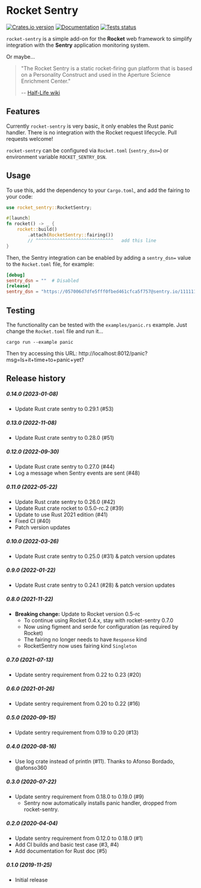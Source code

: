 Rocket Sentry
=============

[![Crates.io version](https://img.shields.io/crates/v/rocket-sentry.svg)](https://crates.io/crates/rocket-sentry)
[![Documentation](https://docs.rs/rocket-sentry/badge.svg)](https://docs.rs/rocket-sentry/)
[![Tests status](https://github.com/intgr/rocket-sentry/workflows/Tests/badge.svg?branch=master)](https://github.com/intgr/rocket-sentry/actions?query=workflow:Tests)

`rocket-sentry` is a simple add-on for the **Rocket** web framework to simplify
integration with the **Sentry** application monitoring system.

Or maybe...

> "The Rocket Sentry is a static rocket-firing gun platform that is based on a
> Personality Construct and used in the Aperture Science Enrichment Center."
>
> -- [Half-Life wiki](https://half-life.fandom.com/wiki/Rocket_Sentry)

Features
--------

Currently `rocket-sentry` is very basic, it only enables the Rust panic handler.
There is no integration with the Rocket request lifecycle.
Pull requests welcome!

`rocket-sentry` can be configured via `Rocket.toml` (`sentry_dsn=`) or
environment variable `ROCKET_SENTRY_DSN`.

Usage
-----

To use this, add the dependency to your `Cargo.toml`, and add the fairing
to your code:

```rust
use rocket_sentry::RocketSentry;

#[launch]
fn rocket() -> _ {
    rocket::build()
        .attach(RocketSentry::fairing())
        // ^^^^^^^^^^^^^^^^^^^^^^^^^^^^^   add this line
}
```

Then, the Sentry integration can be enabled by adding a `sentry_dsn=` value to
the `Rocket.toml` file, for example:

```toml
[debug]
sentry_dsn = ""  # Disabled
[release]
sentry_dsn = "https://057006d7dfe5fff0fbed461cfca5f757@sentry.io/1111111"
```

Testing
-------

The functionality can be tested with the `examples/panic.rs` example. Just
change the `Rocket.toml` file and run it...

```shell script
cargo run --example panic
```

Then try accessing this URL:
http://localhost:8012/panic?msg=Is+it+time+to+panic+yet?

Release history
---------------
##### 0.14.0 (2023-01-08)
* Update Rust crate sentry to 0.29.1 (#53)

##### 0.13.0 (2022-11-08)
* Update Rust crate sentry to 0.28.0 (#51)

##### 0.12.0 (2022-09-30)
* Update Rust crate sentry to 0.27.0 (#44)
* Log a message when Sentry events are sent (#48)

##### 0.11.0 (2022-05-22)
* Update Rust crate sentry to 0.26.0 (#42)
* Update Rust crate rocket to 0.5.0-rc.2 (#39)
* Update to use Rust 2021 edition (#41)
* Fixed CI (#40)
* Patch version updates

##### 0.10.0 (2022-03-26)
* Update Rust crate sentry to 0.25.0 (#31) & patch version updates

##### 0.9.0 (2022-01-22)
* Update Rust crate sentry to 0.24.1 (#28) & patch version updates

##### 0.8.0 (2021-11-22)
* **Breaking change:** Update to Rocket version 0.5-rc
  * To continue using Rocket 0.4.x, stay with rocket-sentry 0.7.0
  * Now using figment and serde for configuration (as required by Rocket)
  * The fairing no longer needs to have `Response` kind
  * RocketSentry now uses fairing kind `Singleton`

##### 0.7.0 (2021-07-13)
* Update sentry requirement from 0.22 to 0.23 (#20)

##### 0.6.0 (2021-01-26)
* Update sentry requirement from 0.20 to 0.22 (#16)

##### 0.5.0 (2020-09-15)
* Update sentry requirement from 0.19 to 0.20 (#13)

##### 0.4.0 (2020-08-16)
* Use log crate instead of println (#11).
  Thanks to Afonso Bordado, @afonso360

##### 0.3.0 (2020-07-22)
* Update sentry requirement from 0.18.0 to 0.19.0 (#9)
  * Sentry now automatically installs panic handler, dropped from rocket-sentry.

##### 0.2.0 (2020-04-04)
* Update sentry requirement from 0.12.0 to 0.18.0 (#1)
* Add CI builds and basic test case (#3, #4)
* Add documentation for Rust doc (#5)

##### 0.1.0 (2019-11-25)
* Initial release
